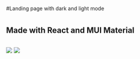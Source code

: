 #Landing page with dark and light mode<h1>
<h2>Made with React and MUI Material<h2/>

<img src="https://user-images.githubusercontent.com/101677850/176490772-828d5bd8-67e6-4bd8-8f11-2ea81b048510.gif"/>


<img src="https://user-images.githubusercontent.com/101677850/176491073-b095b988-2c80-4260-b907-3edf38129121.gif"/>

